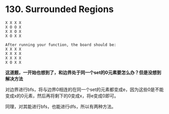 # 130. Surrounded Regions
```
X X X X
X O O X
X X O X
X O X X

After running your function, the board should be:
X X X X
X X X X
X X X X
X O X X
```
**这道题，一开始也想到了，和边界处于同一个set的0元素要怎么办？但是没想到解决方法**

对边界进行bfs，将与边界0相连的在同一个set的元素都变成e，因为这些0是不能变成x的0元素，然后再将剩下的0变成x，将e变成0即可。

同理，对其能进行bfs，也能进行dfs，所以有两种方法。


